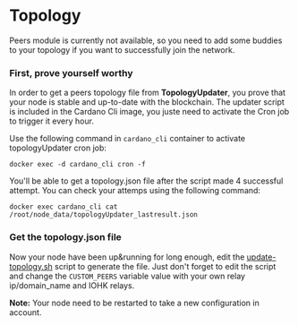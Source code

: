 # Topology

Peers module is currently not available, so you need to add some buddies to your
topology if you want to successfully join the network.

### First, prove yourself worthy

In order to get a peers topology file from **TopologyUpdater**, you prove that your
node is stable and up-to-date with the blockchain. The updater script is included
in the Cardano Cli image, you juste need to activate the Cron job to trigger it every hour.

Use the following command in `cardano_cli` container to activate topologyUpdater cron job:

    docker exec -d cardano_cli cron -f
    
You'll be able to get a topology.json file after the script made 4 successful attempt. You can
check your attemps using the following command:

    docker exec cardano_cli cat /root/node_data/topologyUpdater_lastresult.json
    
### Get the topology.json file

Now your node have been up&running for long enough, edit the [update-topology.sh](../Scripts/update-topology.sh)
script to generate the file. Just don't forget to edit the script and change the `CUSTOM_PEERS` variable value with
your own relay ip/domain_name and IOHK relays.

**Note:** Your node need to be restarted to take a new configuration in account.